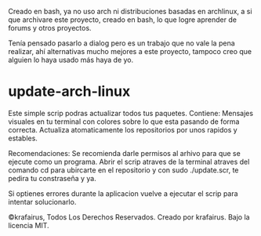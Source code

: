 Creado en bash, ya no uso arch ni distribuciones basadas en archlinux, a si que archivare este proyecto, creado en bash, lo que logre aprender de forums y otros proyectos.

Tenía pensado pasarlo a dialog pero es un trabajo que no vale la pena realizar, ahí alternativas mucho mejores a este proyecto, tampoco creo que alguien lo haya usado más haya de yo.

# update-arch-linux
Este simple scrip podras actualizar todos tus paquetes.
Contiene: Mensajes visuales en tu terminal con colores sobre lo que esta pasando de forma correcta.
          Actualiza atomaticamente los repositorios por unos rapidos y estables.

Recomendaciones:  Se recomienda darle permisos al arhivo para que se ejecute como un programa.
                  Abrir el scrip atraves de la terminal atraves del comando cd para ubircarte en el repositorio y con sudo ./update.scr, te pedira tu constraseña y ya.

Si optienes errores durante la aplicacion vuelve a ejecutar el scrip para intentar solucionarlo.



©krafairus, Todos Los Derechos Reservados. Creado por krafairus. Bajo la licencia MIT.
